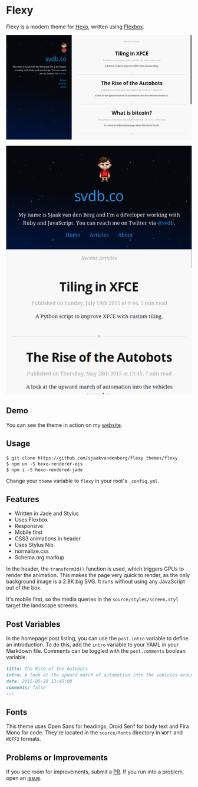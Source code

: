 # Flexy

Flexy is a modern theme for [Hexo](https://hexo.io/), written using [Flexbox](https://philipwalton.github.io/solved-by-flexbox/).

![Flexy Screenshot](source/images/screenshot.png)

![Flexy Mobile Screenshot](source/images/screenshot_mobile.png)

## Demo

You can see the theme in action on my [website](https://svdb.co/).

## Usage

```
$ git clone https://github.com/sjaakvandenberg/flexy themes/flexy
$ npm un -S hexo-renderer-ejs
$ npm i -S hexo-rendered-jade
```

Change your `theme` variable to `flexy` in your root's `_config.yml`.

## Features

- Written in Jade and Stylus
- Uses Flexbox
- Responsive
- Mobile first
- CSS3 animations in header
- Uses Stylus Nib
- normalize.css
- Schema.org markup

In the header, the `transform3d()` function is used, which triggers GPUs to render the animation. This makes the page very quick to render, as the only background image is a 2.8K big SVG. It runs without using any JavaScript out of the box.

It's mobile first, so the media queries in the `source/styles/screen.styl` target the landscape screens.

## Post Variables

In the homepage post listing, you can use the `post.intro` variable to define an introduction. To do this, add the `intro` variable to your YAML in your Markdown file. Comments can be toggled with the `post.comments` boolean variable.

```md
title: The Rise of the Autobots
intro: A look at the upward march of automation into the vehicles around us.
date: 2015-05-28 13:45:00
comments: false
---
```

## Fonts

This theme uses Open Sans for headings, Droid Serif for body text and Fira Mono for code. They're located in the `source/fonts` directory in `WOFF` and `WOFF2` formats.

## Problems or Improvements

If you see room for improvements, submit a [PR](https://github.com/sjaakvandenberg/flexy/pull/new/master). If you run into a problem, open an [issue](https://github.com/sjaakvandenberg/flexy/issues/new).